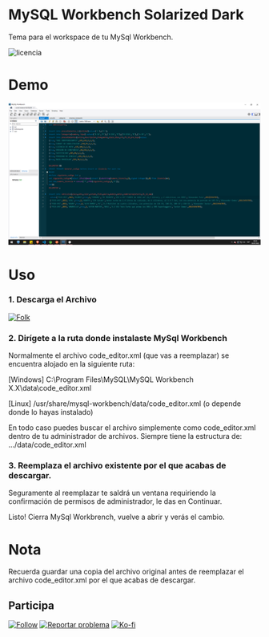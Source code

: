# MySQL Workbench Solarized Dark

Tema para el workspace de tu MySql Workbench.

<img src="https://img.shields.io/badge/LICENCIA-GPL-yellow?style=for-the-badge&logo=git&logoColor=white" alt="licencia" />

# Demo

<p align="center"> 
    <img src="/Demo.PNG"/>
</p>

# Uso
### 1. Descarga el Archivo
<a href="https://raw.githubusercontent.com/KeyCuevasMelgarejo/MYSQL-WORKBENCH-SOLARIZED-DARK_/main/code_editor.xml" download>
    <img alt="Folk" title="Descargar" src="https://shields.io/badge/-DESCARGAR-red.svg?&style=for-the-badge&logo=github&logoColor=white"/></a>

### 2. Dirígete a la ruta donde instalaste MySql Workbench
Normalmente el archivo code_editor.xml (que vas a reemplazar) se encuentra alojado en la siguiente ruta:

[Windows] C:\Program Files\MySQL\MySQL Workbench X.X\data\code_editor.xml

[Linux] /usr/share/mysql-workbench/data/code_editor.xml (o depende donde lo hayas instalado)

En todo caso puedes buscar el archivo simplemente como code_editor.xml dentro de tu administrador de archivos. Siempre tiene la estructura de: .../data/code_editor.xml

### 3. Reemplaza el archivo existente por el que acabas de descargar.
Seguramente al reemplazar te saldrá un ventana requiriendo la confirmación de permisos de administrador, le das en Continuar.

Listo! Cierra MySql Workbrench, vuelve a abrir y verás el cambio.

# Nota
Recuerda guardar una copia del archivo original antes de reemplazar el archivo code_editor.xml por el que acabas de descargar. 

## Participa
<p align="left">
  <a href="https://github.com/KeyCuevasMelgarejo/MYSQL-WORKBENCH-SOLARIZED-DARK_/subscription">
    <img alt="Follow" title="Dale Me Gusta" src="https://shields.io/badge/-LIKE%20THIS%20REPO-informational.svg?&style=for-the-badge&logo=github&logoColor=white"/></a>
  <a href="https://github.com/KeyCuevasMelgarejo/MYSQL-WORKBENCH-SOLARIZED-DARK_/issues/new">
    <img alt="Reportar problema" title="Ayudemos a mejorar" src="https://shields.io/badge/-REPORTA%20UN%20PROBLEMA-yellow.svg?&style=for-the-badge&logo=github&logoColor=white"/></a>
  <a href="https://ko-fi.com/keycuevasmelgarejo"><img alt="Ko-fi" title="Contribuye" src="https://shields.io/badge/-BUY%20ME%20A%20COFFEE-CC2735.svg?&style=for-the-badge&logo=ko-fi&logoColor=white"></a>
</p>
